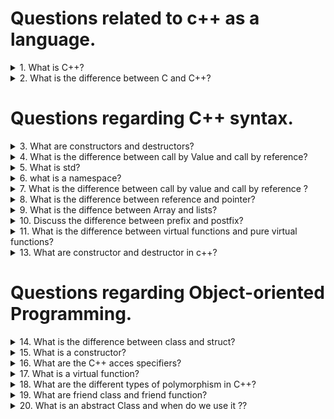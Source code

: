 # Questions related to c++ as a language. 
<details>
<summary>1. What is C++?</summary>
C++ is an object-oriented programming language created by Bjarne Stroustrup. It was published in 1985. C++ is an extension of the C language, with the addition of classes. Initially, Stroustrup called the new language “C with classes”. After a while, however, the name was changed to C++. The idea for C++ came from the C++ increment operator.
</details>

<details>
<summary>2. What is the difference between C and C++?</summary>

| C | C++ |
| -------- | ------- |
| C is a procedure-oriented programming language | C++ is an Object-oriented programming language |
| C does not support data hiding | Data is hidden by encapsulation to ensure that data structures and operators are used as intended |
| C is a subset of C++. | C++ is a superset of C. |
| Functio and operator overloading are not supported in C.|Function and operator overloading is supported in C++.|
|Functions can not be defined inside structures|Functions can be defined inside structures. |
|*calloc()* and *malloc()* functions are used for memory allocation and *free()*|New operator is used for memory allocation and deletes operator is used for memory deallocation.|
</details>

# Questions regarding C++ syntax.
<details>
<summary>3. What are constructors and destructors? </summary>
Constructors are member function with the same name as the class. They allows to initialize a value to the attributes of the object. 

    There are three types of constructors :
    + Default: Has no arguments.
    + Parameterized: Takes arguments to initialize the object with specific values.
    + Copy: Creates a new object as a copy of an existing object.
</details>

<details>
<summary>4. What is the difference between call by Value and call by reference?</summary>
When you call by value ("int main") the function take as a parameter a copy of the value of the variable, while the call by reference the function takes a pointer towards the addres of the variable. This means that when you call by reference you can modify the variable
</details>

<details>
<summary>5. What is std?</summary>

</details>

<details>
<summary>6. what is a namespace?</summary>
</details>

<details>
<summary>7. What is the difference between call by value and call by reference ?</summary>

</details>

<details>
<summary>8. What is the difference between reference and pointer? </summary>
</details>

<details>
<summary>9. What is the diffence between Array and lists?</summary>
</details>

<details>
<summary>10. Discuss the difference between prefix and postfix?</summary>
</details>

<details>
<summary>11. What is the difference between virtual functions and pure virtual functions?</summary>
</details>

<details>
<summary>13. What are constructor and destructor in c++?</summary>
</details>

# Questions regarding Object-oriented Programming.
<details>
<summary>14. What is the difference between class and struct? </summary>
A struct is a collection of variables that are public by default. In contrast, a class has its variables set to private by default. Additionally, a class can use member functions and operator overloading to perform operations on its variables.
</details>

<details>
<summary>15. What is a constructor? </summary>
</details>

<details>
<summary>16. What are the C++ acces specifiers? </summary>
</details>


<details>
<summary>17. What is a virtual function? </summary>
</details>

<details>
<summary>18. What are the different types of polymorphism in C++?</summary>
</details>

<details>
<summary>19. What are friend class and friend function?</summary>
</details>

<details>
<summary>20. What is an abstract Class and when do we use it ??</summary>
</details>